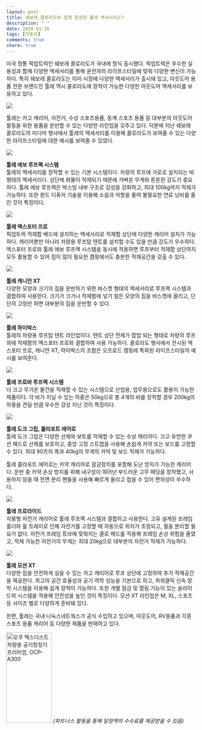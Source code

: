 ```yaml
---
layout: post
title: 쉐보레 콜로라도와 함께 등장한 툴레 액세서리는?
description: " "
date: 2020-01-26
tags: [자동차]
comments: true
share: true
---
```



미국 정통 픽업트럭인 쉐보레 콜로라도가 국내에 정식 출시했다. 픽업트럭은 우수한 실용성과 함께 다양한 액세서리를 통해 운전자의 라이프스타일에 맞춰 다양한 변신이 가능하다. 특히 쉐보레 콜로라도는 이미 시장에 다양한 액세서리가 출시돼 있고, 아웃도어 용품 전문 브랜드인 툴레 역시 콜로라도에 장착이 가능한 다양한 아웃도어 액세서리를 보유하고 있다.

![](https://post-phinf.pstatic.net/MjAxOTA5MDJfMzkg/MDAxNTY3MzkxMjI2ODU5.8aJQZl-lMRI0z9kPa5XIRY0QZyDWKp32rzSJdZ5-AE4g.ELByvsFhiom4HP7yiYP4O6yVNzude-NvsN7ODqiyJU4g.JPEG/K46A0897.jpg?type=w1200)

툴레는 카고 캐리어, 자전거, 수상 스포츠용품, 동계 스포츠 용품 등 대부분의 아웃도어 활동을 위한 용품을 운반할 수 있는 다양한 라인업을 갖추고 있다. 덕분에 지난 쉐보레 콜로라도의 미디어 행사에서 툴레의 액세서리를 이용해 콜로라도가 보여줄 수 있는 다양한 라이프스타일에 대한 예시를 보여줄 수 있었다.

![](https://post-phinf.pstatic.net/MjAxOTA5MDJfMTk1/MDAxNTY3MzkxNTk3NzMw.f85f_yYeaXZofLinJjxJOm2rNDL-lAF7eQ81oBaUfeYg.DQgSxqzQ0M5HUaeanoS0xWYABqUt41aL0-Td1M_CZsEg.JPEG/K46A0964_copy.jpg?type=w1200)

**툴레 에보 루프랙 시스템**  
툴레의 액세서리를 장착할 수 있는 기본 시스템이다. 차량의 루프에 가로로 설치되는 바 형태의 액세서리다.  상단에 화물이 적재되기 때문에 가벼운 무게와 튼튼한 강도가 중요하다. 툴레 에보 루프랙은 박스빔 내부 구조로 강성을 강화하고, 최대 100kg까지 적재가 가능하다. 또한 윈드 디퓨저 기술을 이용해 소음과 저항을 줄여 불필요한 연료 낭비를 줄인 것이 특징이다.

![](https://post-phinf.pstatic.net/MjAxOTA5MDJfMjgy/MDAxNTY3Mzk0ODQ5MTQ2.1DTr27Fsv7OytgCmwMogldVTEe7g4W9p4Ax0Ygxxi3wg.0T08_Ng9Ym6-oeMm6a2CyslWbxOYFT4Xk6qvahteE1Ag.JPEG/K46A0981_copy.jpg?type=w1200)

**툴레 엑스포터 프로**  
픽업트럭 적재함 베드에 설치하는 액세서리로 적재함 상단에 다양한 캐리어 설치가 가능하다. 캐리어뿐만 아니라 차량용 루프탑 텐트를 설치할 수도 있을 만큼 강도가 우수하다. 엑스포터 프로와 툴레 에보 루프랙 시스템을 동시에 적용하면 루프부터 적재함 상단까지 모두 활용할 수 있어 짐이 많이 필요한 캠핑에서도 충분한 적재공간을 갖출 수 있다.

![](https://post-phinf.pstatic.net/MjAxOTA5MDJfODMg/MDAxNTY3MzkxNjE4OTUx.fyqYQiLrB8mIFp2ZwWUxI-giRNyzQyhcEnGCdoCGoxEg.bTsXJaLr70kXU7_e2CMdQT-gnnPzrIVF9-HDC4fY9KMg.JPEG/K46A0958.jpg?type=w1200)

**툴레 캐니언 XT**  
다양한 모양과 크기의 짐을 운반하기 위한 바스켓 형태의 액세서리로 루프랙 시스템과 결합하여 사용한다. 크기가 크거나 적재함에 넣기 힘든 모양의 짐을 바스켓에 올리고, 단단히 고정만 하면 대부분의 짐을 운반할 수 있다.

![](https://post-phinf.pstatic.net/MjAxOTA5MDJfMjEx/MDAxNTY3MzkxNjI4NjY5.59zMY7etr8kxjQfcrMVvYZXA0GfmyNmTlm2wNectCUcg._WIhSGwdXlLUTB6fv1RJUx6PB0SH-UW6hWaht0-gXS8g.JPEG/K46A0974.jpg?type=w1200)

**툴레 하이박스**  
툴레의 차량용 루프탑 텐트 라인업이다. 텐트 상단 전체가 팝업 되는 형태로 차량의 루프 외에 적재함의 엑스포터 프로와 결합하여 사용 가능하다. 콜로라도 행사에서 전시된 엑스포터 프로, 캐니언 XT, 하이박스의 조합은 오프로드 캠핑에 특화된 라이프스타일의 예시를 보여준다.

![](https://post-phinf.pstatic.net/MjAxOTA5MDJfNjMg/MDAxNTY3MzkxNjM2Nzkw.bOEprx8uepm3FwT5E2kswXZ9xaIvbHBo3hb8Ql4CMV4g.Mqi3ZaZCWv443tnV3tOG7fPidHRkpBKyMlNTiQeRttMg.JPEG/K46A0962.jpg?type=w1200)

**툴레 프로바 루프랙 시스템**  
더 크고 무거운 물건을 적재할 수 있는 시스템으로 산업용, 업무용으로도 활용이 가능한 제품이다. 각 바가 지닐 수 있는 하중은 50kg으로 총 4개의 바를 장착할 경우 200kg의 하중을 견딜 만큼 우수한 강성 지닌 것이 특징이다.

![](https://post-phinf.pstatic.net/MjAxOTA5MDJfMTc4/MDAxNTY3MzkxNzg5OTE2.MUWOjKmY0FqEismWDVtm4er9rp3siogFCyfT1Aj4h9Mg.ewjfTgi6bbp9ZRHZIczW06jigG1klpPW6dlClVOfgPsg.JPEG/K46A0956.jpg?type=w1200)

**툴레 도크 그립, 훌라포트 에어로**  
툴레 도크 그립은 다양한 선체와 보트를 적재할 수 있는 수상 캐리어다. 크고 유연한 쿠션 패드로 선체를 보호하고, 중앙 고정 스트랩을 사용해 손쉽게 카약 또는 보드를 고정할 수 있다. 최대 90츠의 폭과 40kg의 무게의 카약 및 보드 적재가 가능하다.

툴레 훌라포트 에어로는 카약 캐리어로 잠금장치를 포함해 도난 방지가 가능한 캐리어다. 운반 중 카약 손상 방지를 위해 내구성이 뛰어난 부드러운 고무 패딩을 장착했고, 사용하지 않을 때 전면 분리 핸들을 사용해 빠르게 올리고 접을 수 있어 편의성이 우수하다.

![](https://post-phinf.pstatic.net/MjAxOTA5MDJfMTk2/MDAxNTY3MzkxODAxMzg2.kvZs0GHAqcyTK9WKB13yYO6-GqCVy1XoOn6YCZhiVSMg.aeaJ4UFTj8Gx4KSw5whWeUfx5cGOjjXXE3V_hbw37w0g.JPEG/K46A0961.jpg?type=w1200)

**툴레 프로라이드**  
지붕형 자전거 캐리어로 툴레 루프랙 시스템과 결합하고 사용한다. 고유 설계된 프레임 홀더와 휠 트레이로 인해 자전거를 고정할 때 자동으로 위치가 조정되고, 휠을 분리할 필요가 없다. 자전거 프레임 튜브에 맞춰지는 클로 패드를 적용해 프레임 손상 위험을 줄였고, 적재 가능한 자전거의 무게는 최대 20kg으로 대부분의 자전거 적재가 가능하다.

![](https://post-phinf.pstatic.net/MjAxOTA5MDJfMjAy/MDAxNTY3MzkxNjUwMjI0.tazZq_lk1a3ZaLgbQ_f7vx0G4zGddmTkRvDfF4VJM9gg.LEBiin7hRdS41UslICKir89JKsbdbAizpDVUwcvhZLAg.JPEG/K46A0972.jpg?type=w1200)

**툴레 모션 XT**  
다양한 짐을 안전하게 실을 수 있는 카고 캐리어로 루프 상단에 고정하여 추가 적재공간을 제공한다. 최고의 공간 효율성과 공기 역학 성능을 기본으로 하고, 파워클릭 신속 장착 시스템을 이용해 쉽게 장착이 가능하다. 또한 개별 잠금 및 열림 기능이 있는 슬라이드락 시스템을 적용해 안전성을 높인 것이 특징이다. 모션  XT 라인업은  M, XL, 스포츠 등 사이즈 별로 다양하게 준비돼 있다.  

한편, 툴레는 국내 나눅스네트웍스가 공식 수입하고 있으며, 아웃도어, RV용품과 각종 스포츠 용품 캐리어 등 다양한 제품을 판매하고 있다.

<a href="https://coupa.ng/bQrnah" target="_blank" referrerpolicy="unsafe-url"><img src="https://static.coupangcdn.com/image/affiliate/banner/1fa40a748e19556ffc48415b95e36130@2x.jpg" alt="오쿠 엑스더스트 차량용 공기청정기 프리미엄, OCP-A300" width="120" height="240"></a>
_(파트너스 활동을 통해 일정액의 수수료를 제공받을 수 있음)_